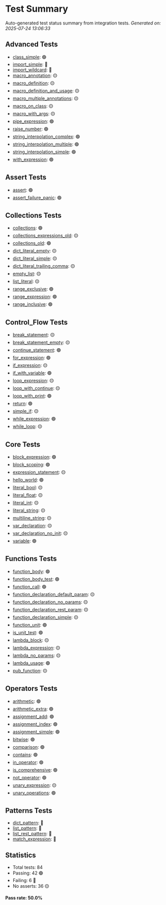 # Test Summary

Auto-generated test status summary from integration tests.
*Generated on: 2025-07-24 13:06:33*

## Advanced Tests

- [class_simple](tests/integration/advanced/class_simple.md): 🟢
- [import_simple](tests/integration/advanced/import_simple.md): 🔴
- [import_wildcard](tests/integration/advanced/import_wildcard.md): 🔴
- [macro_annotation](tests/integration/advanced/macro_annotation.md): 🟡
- [macro_definition](tests/integration/advanced/macro_definition.md): 🟡
- [macro_definition_and_usage](tests/integration/advanced/macro_definition_and_usage.md): 🟡
- [macro_multiple_annotations](tests/integration/advanced/macro_multiple_annotations.md): 🟡
- [macro_on_class](tests/integration/advanced/macro_on_class.md): 🟡
- [macro_with_args](tests/integration/advanced/macro_with_args.md): 🟡
- [pipe_expression](tests/integration/advanced/pipe_expression.md): 🟢
- [raise_number](tests/integration/advanced/raise_number.md): 🟢
- [string_interpolation_complex](tests/integration/advanced/string_interpolation_complex.md): 🟢
- [string_interpolation_multiple](tests/integration/advanced/string_interpolation_multiple.md): 🟢
- [string_interpolation_simple](tests/integration/advanced/string_interpolation_simple.md): 🟢
- [with_expression](tests/integration/advanced/with_expression.md): 🟢

## Assert Tests

- [assert](tests/integration/assert/assert.md): 🟢
- [assert_failure_panic](tests/integration/assert/assert_failure_panic.md): 🟢

## Collections Tests

- [collections](tests/integration/collections/collections.md): 🟢
- [collections_expressions_old](tests/integration/collections/collections_expressions_old.md): 🟡
- [collections_old](tests/integration/collections/collections_old.md): 🟢
- [dict_literal_empty](tests/integration/collections/dict_literal_empty.md): 🟡
- [dict_literal_simple](tests/integration/collections/dict_literal_simple.md): 🟡
- [dict_literal_trailing_comma](tests/integration/collections/dict_literal_trailing_comma.md): 🟡
- [empty_list](tests/integration/collections/empty_list.md): 🟡
- [list_literal](tests/integration/collections/list_literal.md): 🟡
- [range_exclusive](tests/integration/collections/range_exclusive.md): 🟢
- [range_expression](tests/integration/collections/range_expression.md): 🟢
- [range_inclusive](tests/integration/collections/range_inclusive.md): 🟢

## Control_Flow Tests

- [break_statement](tests/integration/control_flow/break_statement.md): 🟡
- [break_statement_empty](tests/integration/control_flow/break_statement_empty.md): 🟡
- [continue_statement](tests/integration/control_flow/continue_statement.md): 🟢
- [for_expression](tests/integration/control_flow/for_expression.md): 🟢
- [if_expression](tests/integration/control_flow/if_expression.md): 🟡
- [if_with_variable](tests/integration/control_flow/if_with_variable.md): 🟢
- [loop_expression](tests/integration/control_flow/loop_expression.md): 🟡
- [loop_with_continue](tests/integration/control_flow/loop_with_continue.md): 🟡
- [loop_with_print](tests/integration/control_flow/loop_with_print.md): 🟢
- [return](tests/integration/control_flow/return.md): 🟢
- [simple_if](tests/integration/control_flow/simple_if.md): 🟡
- [while_expression](tests/integration/control_flow/while_expression.md): 🟢
- [while_loop](tests/integration/control_flow/while_loop.md): 🟡

## Core Tests

- [block_expression](tests/integration/core/block_expression.md): 🟢
- [block_scoping](tests/integration/core/block_scoping.md): 🟢
- [expression_statement](tests/integration/core/expression_statement.md): 🟡
- [hello_world](tests/integration/core/hello_world.md): 🟢
- [literal_bool](tests/integration/core/literal_bool.md): 🟡
- [literal_float](tests/integration/core/literal_float.md): 🟡
- [literal_int](tests/integration/core/literal_int.md): 🟡
- [literal_string](tests/integration/core/literal_string.md): 🟡
- [multiline_string](tests/integration/core/multiline_string.md): 🟡
- [var_declaration](tests/integration/core/var_declaration.md): 🟡
- [var_declaration_no_init](tests/integration/core/var_declaration_no_init.md): 🟡
- [variable](tests/integration/core/variable.md): 🟢

## Functions Tests

- [function_body](tests/integration/functions/function_body.md): 🟢
- [function_body_test](tests/integration/functions/function_body_test.md): 🟢
- [function_call](tests/integration/functions/function_call.md): 🟢
- [function_declaration_default_param](tests/integration/functions/function_declaration_default_param.md): 🟡
- [function_declaration_no_params](tests/integration/functions/function_declaration_no_params.md): 🟡
- [function_declaration_rest_param](tests/integration/functions/function_declaration_rest_param.md): 🟡
- [function_declaration_simple](tests/integration/functions/function_declaration_simple.md): 🟡
- [function_unit](tests/integration/functions/function_unit.md): 🟢
- [is_unit_test](tests/integration/functions/is_unit_test.md): 🟢
- [lambda_block](tests/integration/functions/lambda_block.md): 🟡
- [lambda_expression](tests/integration/functions/lambda_expression.md): 🟡
- [lambda_no_params](tests/integration/functions/lambda_no_params.md): 🟡
- [lambda_usage](tests/integration/functions/lambda_usage.md): 🟢
- [pub_function](tests/integration/functions/pub_function.md): 🟡

## Operators Tests

- [arithmetic](tests/integration/operators/arithmetic.md): 🟢
- [arithmetic_extra](tests/integration/operators/arithmetic_extra.md): 🟢
- [assignment_add](tests/integration/operators/assignment_add.md): 🟢
- [assignment_index](tests/integration/operators/assignment_index.md): 🟢
- [assignment_simple](tests/integration/operators/assignment_simple.md): 🟢
- [bitwise](tests/integration/operators/bitwise.md): 🟢
- [comparison](tests/integration/operators/comparison.md): 🟢
- [contains](tests/integration/operators/contains.md): 🟢
- [in_operator](tests/integration/operators/in_operator.md): 🟢
- [is_comprehensive](tests/integration/operators/is_comprehensive.md): 🟢
- [not_operator](tests/integration/operators/not_operator.md): 🟢
- [unary_expression](tests/integration/operators/unary_expression.md): 🟡
- [unary_operations](tests/integration/operators/unary_operations.md): 🟢

## Patterns Tests

- [dict_pattern](tests/integration/patterns/dict_pattern.md): 🔴
- [list_pattern](tests/integration/patterns/list_pattern.md): 🔴
- [list_rest_pattern](tests/integration/patterns/list_rest_pattern.md): 🔴
- [match_expression](tests/integration/patterns/match_expression.md): 🔴

## Statistics

- Total tests: 84
- Passing: 42 🟢
- Failing: 6 🔴
- No asserts: 36 🟡

**Pass rate: 50.0%**